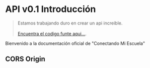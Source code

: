 # API v0.1 Introducción

> Estamos trabajando duro en crear un api increible. <br/><br/> [Encuentra el codigo funte aqui...](https://github.com/Conectando/connect-my-school-api-docs).

Bienvenido a la documentación oficial de "Conectando Mi Escuela" <br/> 

## CORS Origin

```cURL

```
